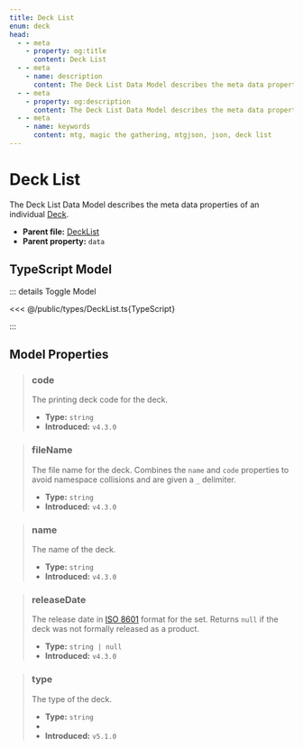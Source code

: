 ```yaml
---
title: Deck List
enum: deck
head:
  - - meta
    - property: og:title
      content: Deck List
  - - meta
    - name: description
      content: The Deck List Data Model describes the meta data properties of an individual Deck.
  - - meta
    - property: og:description
      content: The Deck List Data Model describes the meta data properties of an individual Deck.
  - - meta
    - name: keywords
      content: mtg, magic the gathering, mtgjson, json, deck list
---
```


# Deck List

The Deck List Data Model describes the meta data properties of an individual [Deck](/data-models/deck/).

- **Parent file:** [DeckList](/downloads/all-files/#decklist)
- **Parent property:** `data`

## TypeScript Model

::: details Toggle Model

<<< @/public/types/DeckList.ts{TypeScript}

:::

## Model Properties

> ### code
>
> The printing deck code for the deck.
>
> - **Type:** `string`
> - **Introduced:** `v4.3.0`

> ### fileName
>
> The file name for the deck. Combines the `name` and `code` properties to avoid namespace collisions and are given a `_` delimiter.
>
> - **Type:** `string`
> - **Introduced:** `v4.3.0`

> ### name
>
> The name of the deck.
>
> - **Type:** `string`
> - **Introduced:** `v4.3.0`

> ### releaseDate
>
> The release date in [ISO 8601](https://www.iso.org/iso-8601-date-and-time-format.html) format for the set. Returns `null` if the deck was not formally released as a product.
>
> - **Type:** `string | null`
> - **Introduced:** `v4.3.0`

> ### type
>
> The type of the deck.
>
> - **Type:** `string`
> - <ExampleField type='type'/>
> - **Introduced:** `v5.1.0`
